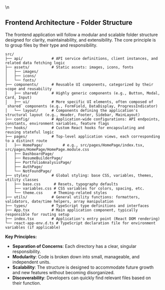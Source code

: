 \n
## Frontend Architecture - Folder Structure

The frontend application will follow a modular and scalable folder structure designed for clarity, maintainability, and extensibility. The core principle is to group files by their type and responsibility.

```
src/
├── api/             # API service definitions, client instances, and related data fetching logic
├── assets/          # Static assets: images, icons, fonts
│   ├── images/
│   ├── icons/
│   └── fonts/
├── components/      # Reusable UI components, categorized by their scope and reusability
│   ├── shared/      # Highly generic components (e.g., Button, Modal, Card, Input)
│   ├── ui/          # More specific UI elements, often composed of `shared` components (e.g., FormField, DataDisplay, ProgressIndicator)
│   └── layout/      # Components defining the application's structural layout (e.g., Header, Footer, Sidebar, MainLayout)
├── config/          # Application-wide configurations: API endpoints, constants, environment variables, feature flags
├── hooks/           # Custom React hooks for encapsulating and reusing stateful logic
├── pages/           # Top-level application views, each corresponding to a distinct route
│   ├── HomePage/         # e.g., src/pages/HomePage/index.tsx, src/pages/HomePage/HomePage.module.css
│   ├── DashboardPage/
│   ├── ResumeBuilderPage/
│   ├── PortfolioAnalysisPage/
│   ├── AuthPage/
│   └── NotFoundPage/
├── styles/          # Global styling: base CSS, variables, themes, utility classes
│   ├── base.css      # Resets, typography defaults
│   ├── variables.css # CSS variables for colors, spacing, etc.
│   └── theme.css     # Theming-related styles
├── utils/           # General utility functions: formatters, validators, date/time helpers, array manipulation
├── types/           # TypeScript type definitions and interfaces
├── App.tsx          # Main application component, typically responsible for routing setup
├── index.tsx        # Application's entry point (React DOM rendering)
└── react-app-env.d.ts # TypeScript declaration file for environment variables (if applicable)
```

**Key Principles:**
- **Separation of Concerns**: Each directory has a clear, singular responsibility.
- **Modularity**: Code is broken down into small, manageable, and independent units.
- **Scalability**: The structure is designed to accommodate future growth and new features without becoming disorganized.
- **Discoverability**: Developers can quickly find relevant files based on their function.
